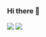 ### Hi there 👋


 <img align="center" src="https://github-readme-stats.vercel.app/api?username=carlosngv99&&show_icons=true&title_color=000000&icon_color=00B3B9&text_color=000000&bg_color=ffffff">
 
 <img align="center" src="https://github-readme-stats.vercel.app/api/top-langs/?username=carlosngv99">




